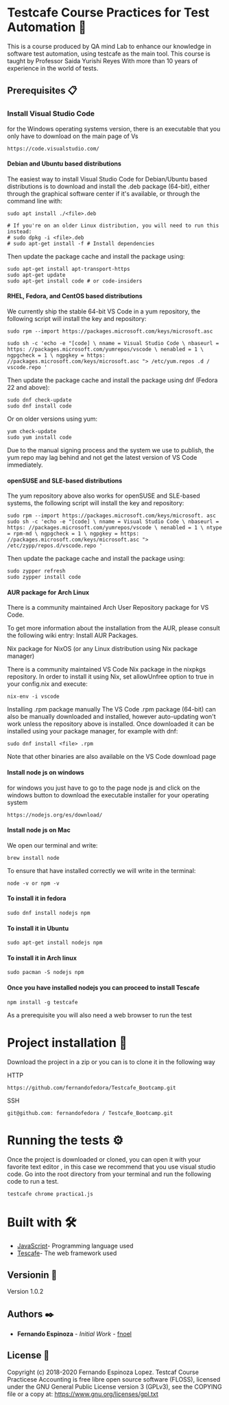 # Testcafe Course Practices for Test Automation  🚀
This is a course produced by QA mind Lab to enhance our knowledge in software test automation, using testcafe as the main tool.
This course is taught by Professor Saida Yurishi Reyes With more than 10 years of experience in the world of tests. 
## Prerequisites 📋
### Install Visual Studio Code
for the Windows operating systems version, there is an executable that you only have to download on the main page of Vs
```
https://code.visualstudio.com/
```
#### Debian and Ubuntu based distributions
The easiest way to install Visual Studio Code for Debian/Ubuntu based distributions is to download and install the .deb package (64-bit), either through the graphical software center if it's available,
or through the command line with:
```
sudo apt install ./<file>.deb

# If you're on an older Linux distribution, you will need to run this instead:
# sudo dpkg -i <file>.deb
# sudo apt-get install -f # Install dependencies
```
Then update the package cache and install the package using:
```
sudo apt-get install apt-transport-https
sudo apt-get update
sudo apt-get install code # or code-insiders
```
#### RHEL, Fedora, and CentOS based distributions
We currently ship the stable 64-bit VS Code in a yum repository, the following script will install the key and repository:
```
sudo rpm --import https://packages.microsoft.com/keys/microsoft.asc
```
```
sudo sh -c 'echo -e "[code] \ nname = Visual Studio Code \ nbaseurl = https: //packages.microsoft.com/yumrepos/vscode \ nenabled = 1 \ ngpgcheck = 1 \ ngpgkey = https: //packages.microsoft.com/keys/microsoft.asc "> /etc/yum.repos .d / vscode.repo '
```
Then update the package cache and install the package using dnf (Fedora 22 and above):
```
sudo dnf check-update
sudo dnf install code
```
Or on older versions using yum:
```
yum check-update
sudo yum install code
```
Due to the manual signing process and the system we use to publish, the yum repo may lag behind and not get the latest version of VS Code immediately.

#### openSUSE and SLE-based distributions

The yum repository above also works for openSUSE and SLE-based systems, the following script will install the key and repository:
```
sudo rpm --import https://packages.microsoft.com/keys/microsoft. asc
sudo sh -c 'echo -e "[code] \ nname = Visual Studio Code \ nbaseurl = https: //packages.microsoft.com/yumrepos/vscode \ nenabled = 1 \ ntype = rpm-md \ ngpgcheck = 1 \ ngpgkey = https: //packages.microsoft.com/keys/microsoft.asc "> /etc/zypp/repos.d/vscode.repo '
```
Then update the package cache and install the package using:
```
sudo zypper refresh
sudo zypper install code
```
#### AUR package for Arch Linux
There is a community maintained Arch User Repository package for VS Code.

To get more information about the installation from the AUR, please consult the following wiki entry: Install AUR Packages.

Nix package for NixOS (or any Linux distribution using Nix package manager)

There is a community maintained VS Code Nix package in the nixpkgs repository. In order to install it using Nix, set allowUnfree option to true in your config.nix and execute:
```
nix-env -i vscode
```
Installing .rpm package manually
The VS Code .rpm package (64-bit) can also be manually downloaded and installed, however auto-updating won't work unless the repository above is installed. 
Once downloaded it can be installed using your package manager, for example with dnf:
```
sudo dnf install <file> .rpm
```
Note that other binaries are also available on the VS Code download page

#### Install node js on windows
for windows you just have to go to the page node js and click on the windows button to download the executable installer for your operating system
```
https://nodejs.org/es/download/
```
#### Install node js on Mac

We open our terminal and write:
```
brew install node
```
To ensure that have installed correctly we will write in the terminal:
```
node -v or npm -v
```
#### To install it in fedora 
```
sudo dnf install nodejs npm
```
#### To install it in Ubuntu
```
sudo apt-get install nodejs npm
```
#### To install it in Arch linux
```
sudo pacman -S nodejs npm
```
#### Once you have installed nodejs you can proceed to install Tescafe 
```
npm install -g testcafe
```
As a prerequisite you will also need a web browser to run the test

# Project installation 🔧
Download the project in a zip or you can is to clone it in the following way

HTTP 
```
https://github.com/fernandofedora/Testcafe_Bootcamp.git
```
SSH
```
git@github.com: fernandofedora / Testcafe_Bootcamp.git
```
# Running the tests ⚙️
Once the project is downloaded or cloned, you can open it with your favorite text editor , in this case we recommend that you use visual studio code.
Go into the root directory from your terminal and run the following code to run a test.
```
testcafe chrome practica1.js
```
# Built with 🛠️
* [JavaScript](https://www.javascript.com/)- Programming language used
* [Tescafe](https://devexpress.github.io/testcafe/)- The web framework used
## Versionin 📌
Version 1.0.2

## Authors ✒️
* **Fernando Espinoza** - *Initial Work* - [fnoel](https://github.com/fernandofedora)
 
## License 📄
Copyright (c) 2018-2020 Fernando Espinoza Lopez.
Testcaf Course Practicese  Accounting is free libre open source software (FLOSS), licensed under the GNU General Public License version 3 (GPLv3), see the COPYING file or a copy at: https://www.gnu.org/licenses/gpl.txt

 


